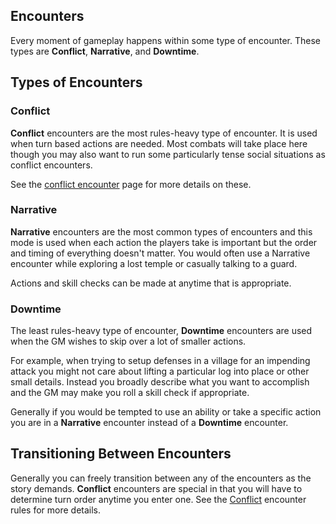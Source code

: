 ## Encounters

Every moment of gameplay happens within some type of encounter. These types are **Conflict**, **Narrative**, and **Downtime**.

## Types of Encounters
### Conflict
**Conflict** encounters are the most rules-heavy type of encounter. It is used when turn based actions are needed. Most combats will take place here though you may also want to run some particularly tense social situations as conflict encounters.

See the [conflict encounter](/encounters/conflict.md) page for more details on these.

### Narrative
**Narrative** encounters are the most common types of encounters and this mode is used when each action the players take is important but the order and timing of everything doesn't matter. You would often use a Narrative encounter while exploring a lost temple or casually talking to a guard.

Actions and skill checks can be made at anytime that is appropriate.

### Downtime
The least rules-heavy type of encounter, **Downtime** encounters are used when the GM wishes to skip over a lot of smaller actions.

For example, when trying to setup defenses in a village for an impending attack you might not care about lifting a particular log into place or other small details. Instead you broadly describe what you want to accomplish and the GM may make you roll a skill check if appropriate.

Generally if you would be tempted to use an ability or take a specific action you are in a **Narrative** encounter instead of a **Downtime** encounter.

## Transitioning Between Encounters
Generally you can freely transition between any of the encounters as the story demands. **Conflict** encounters are special in that you will have to determine turn order anytime you enter one. See the [Conflict](/encounters/conflict.md) encounter rules for more details.
